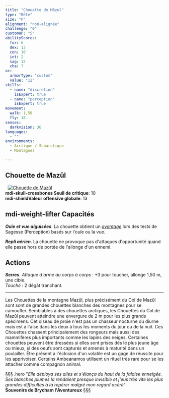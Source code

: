 ```yaml
---
title: "Chouette de Mâzul"
type: "Bête"
size: "P"
alignment: "non-alignée"
challenge: "0"
customHP: "5"
abilityScores:
  for: 6
  dex: 13
  con: 10
  int: 2
  sag: 12
  cha: 7
ac:
  armorType: "custom"
  value: "12"
skills:
  - name: "discretion"
    isExpert: true
  - name: "perception"
    isExpert: true
movement:
  walk: 1,50
  fly: 18
senses:
  darkvision: 36
languages:
  - ""
environments:
  - Arctique / Subarctique
  - Montagnes

---
```

## Chouette de Mazûl
&nbsp;
[![Chouette de Mazûl](https://www.douaratil.fr/illustrations/bete/chouettedemazul300.jpeg)](https://www.douaratil.fr/illustrations/bete/chouettedemazul.jpeg)  
**<v-icon>mdi-skull-crossbones</v-icon> Seuil de critique**: 10        
**<v-icon>mdi-shield</v-icon>Valeur offensive globale**: 13     
## <v-icon>mdi-weight-lifter</v-icon> Capacités
_**Ouïe et vue aiguisées**_. La chouette obtient un [_avantage_](/utiliser-les-caracteristiques/#avantage-et-desavantage) lors des tests de Sagesse (Perception) basés sur l'ouïe ou la vue.

_**Repli aérien**_. La chouette ne provoque pas d'attaques d'opportunité quand elle passe hors de portée de l'allonge d'un ennemi.

## Actions
_**Serres**_. _Attaque d'arme au corps à corps_ : +3 pour toucher, allonge 1,50 m, une cible.  
_Touché_ : 2 dégât tranchant.

---

Les Chouettes de la montagne Mazûl, plus précisément du Col de Mazûl sont sont de grandes chouettes blanches des montagnes pour se camoufler. Semblables à des chouettes arctiques, les Chouettes du Col de Mazûl peuvent atteindre une envergure de 2 m pour les plus grands spécimens. Cet oiseau de proie n'est pas un chasseur nocturne ou diurne mais est à l'aise dans les deux à tous les moments du jour ou de la nuit. Ces Chouettes chassent principalement des rongeurs mais aussi des mammifères plus importants comme les lapins des neiges. Certaines chouettes peuvent être dressées si elles sont prises dès le plus jeune âge ou mieux, si des oeufs sont capturés et amenés à maturité dans un poulailler. Être présent à l'éclosion d'un volatile est un gage de réussite pour les apprivoiser. Certains Ambeanamos utilisent un rituel très rare pour se les attacher comme compagnon animal.  

§§§ .hero
"*Elle déploya ses ailes et s'élança du haut de la falaise enneigée. Ses blanches plumes la rendaient presque invisible et j'eus très vite les plus grandes difficultés à la repérer malgré mon regard acéré*"  
**Souvenirs de Brycham l'Aventureux**
§§§
